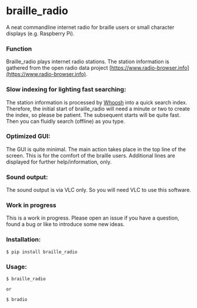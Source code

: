 # braille_radio

A neat commandline internet radio for braille users or small character displays (e.g. Raspberry Pi).

### Function

Braille_radio plays internet radio stations. The station information is gathered from
the open radio data project [https://www.radio-browser.info](https://www.radio-browser.info).

### Slow indexing for lighting fast searching:

The station information is processed by [Whoosh](https://whoosh.readthedocs.io/en/latest/intro.html) into a quick search index.
Therefore, the initial start of braille_radio will need a minute or two to create the index, so please be patient. 
The subsequent starts will be quite fast. Then you can fluidly search (offline) as you type.

### Optimized GUI:

The GUI is quite minimal. The main action takes place in the top line of the screen. This is for the comfort of the braille users. 
Additional lines are displayed for further help/information, only.

### Sound output:

The sound output is via VLC only. So you will need VLC to use this software.

### Work in progress

This is a work in progress. Please open an issue if you have a question, found a bug or like to introduce some new ideas. 

### Installation:

    $ pip install braille_radio
    

### Usage:

    $ braille_radio
    
    or
    
    $ bradio
    

    






